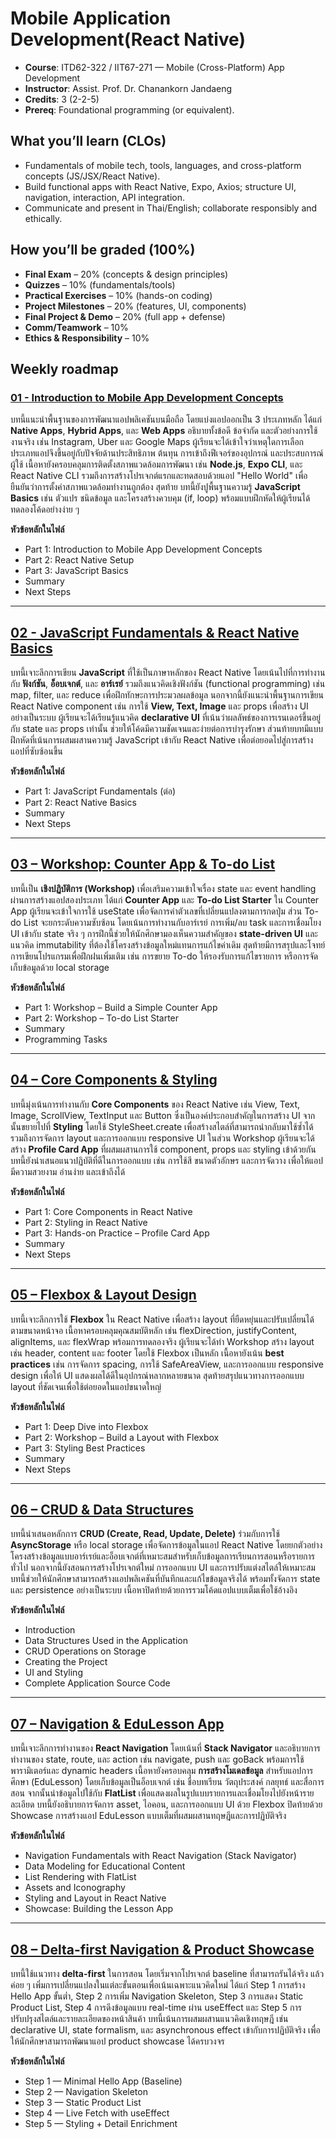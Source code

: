 # Mobile Application Development(React Native)

* **Course**: ITD62-322 / IIT67-271 — Mobile (Cross-Platform) App Development
* **Instructor**: Assist. Prof. Dr. Chanankorn Jandaeng 
* **Credits**: 3 (2-2-5)
* **Prereq**: Foundational programming (or equivalent).&#x20;

## What you’ll learn (CLOs)

* Fundamentals of mobile tech, tools, languages, and cross-platform concepts (JS/JSX/React Native).
* Build functional apps with React Native, Expo, Axios; structure UI, navigation, interaction, API integration.
* Communicate and present in Thai/English; collaborate responsibly and ethically.&#x20;

## How you’ll be graded (100%)

* **Final Exam** – 20% (concepts & design principles)
* **Quizzes** – 10% (fundamentals/tools)
* **Practical Exercises** – 10% (hands-on coding)
* **Project Milestones** – 20% (features, UI, components)
* **Final Project & Demo** – 20% (full app + defense)
* **Comm/Teamwork** – 10%
* **Ethics & Responsibility** – 10%&#x20;

## Weekly roadmap 


### [01 - Introduction to Mobile App Development Concepts](01_th.md)

บทนี้แนะนำพื้นฐานของการพัฒนาแอปพลิเคชันบนมือถือ โดยแบ่งแอปออกเป็น 3 ประเภทหลัก ได้แก่ **Native Apps**, **Hybrid Apps**, และ **Web Apps** อธิบายทั้งข้อดี ข้อจำกัด และตัวอย่างการใช้งานจริง เช่น Instagram, Uber และ Google Maps ผู้เรียนจะได้เข้าใจว่าเหตุใดการเลือกประเภทแอปจึงขึ้นอยู่กับปัจจัยด้านประสิทธิภาพ ต้นทุน การเข้าถึงฟีเจอร์ของอุปกรณ์ และประสบการณ์ผู้ใช้ เนื้อหายังครอบคลุมการติดตั้งสภาพแวดล้อมการพัฒนา เช่น **Node.js**, **Expo CLI**, และ React Native CLI รวมถึงการสร้างโปรเจกต์แรกและทดสอบด้วยแอป "Hello World" เพื่อยืนยันว่าการตั้งค่าสภาพแวดล้อมทำงานถูกต้อง สุดท้าย บทนี้ยังปูพื้นฐานความรู้ **JavaScript Basics** เช่น ตัวแปร ชนิดข้อมูล และโครงสร้างควบคุม (if, loop) พร้อมแบบฝึกหัดให้ผู้เรียนได้ทดลองโค้ดอย่างง่าย ๆ

**หัวข้อหลักในไฟล์**

* Part 1: Introduction to Mobile App Development Concepts
* Part 2: React Native Setup
* Part 3: JavaScript Basics
* Summary
* Next Steps

---

## [02 - JavaScript Fundamentals & React Native Basics](02_th.md)

บทนี้เจาะลึกการเขียน **JavaScript** ที่ใช้เป็นภาษาหลักของ React Native โดยเน้นไปที่การทำงานกับ **ฟังก์ชัน**, **อ็อบเจกต์**, และ **อาร์เรย์** รวมถึงแนวคิดเชิงฟังก์ชัน (functional programming) เช่น map, filter, และ reduce เพื่อฝึกทักษะการประมวลผลข้อมูล นอกจากนี้ยังแนะนำพื้นฐานการเขียน React Native component เช่น การใช้ **View, Text, Image** และ props เพื่อสร้าง UI อย่างเป็นระบบ ผู้เรียนจะได้เรียนรู้แนวคิด **declarative UI** ที่เน้นว่าผลลัพธ์ของการเรนเดอร์ขึ้นอยู่กับ state และ props เท่านั้น ช่วยให้โค้ดมีความชัดเจนและง่ายต่อการบำรุงรักษา ส่วนท้ายบทมีแบบฝึกหัดที่เน้นการผสมผสานความรู้ JavaScript เข้ากับ React Native เพื่อต่อยอดไปสู่การสร้างแอปที่ซับซ้อนขึ้น

**หัวข้อหลักในไฟล์**

* Part 1: JavaScript Fundamentals (ต่อ)
* Part 2: React Native Basics
* Summary
* Next Steps

---

## [03 – Workshop: Counter App & To-do List](03_th.md)

บทนี้เป็น **เชิงปฏิบัติการ (Workshop)** เพื่อเสริมความเข้าใจเรื่อง state และ event handling ผ่านการสร้างแอปสองประเภท ได้แก่ **Counter App** และ **To-do List Starter** ใน Counter App ผู้เรียนจะเข้าใจการใช้ useState เพื่อจัดการค่าตัวเลขที่เปลี่ยนแปลงตามการกดปุ่ม ส่วน To-do List จะยกระดับความซับซ้อน โดยเน้นการทำงานกับอาร์เรย์ การเพิ่ม/ลบ task และการเชื่อมโยง UI เข้ากับ state จริง ๆ การฝึกนี้ช่วยให้นักศึกษามองเห็นความสำคัญของ **state-driven UI** และแนวคิด immutability ที่ต้องใช้โครงสร้างข้อมูลใหม่แทนการแก้ไขค่าเดิม สุดท้ายมีการสรุปและโจทย์การเขียนโปรแกรมเพื่อฝึกฝนเพิ่มเติม เช่น การขยาย To-do ให้รองรับการแก้ไขรายการ หรือการจัดเก็บข้อมูลด้วย local storage

**หัวข้อหลักในไฟล์**

* Part 1: Workshop – Build a Simple Counter App
* Part 2: Workshop – To-do List Starter
* Summary
* Programming Tasks

---

## [04 – Core Components & Styling](04_th.md)

บทนี้มุ่งเน้นการทำงานกับ **Core Components** ของ React Native เช่น View, Text, Image, ScrollView, TextInput และ Button ซึ่งเป็นองค์ประกอบสำคัญในการสร้าง UI จากนั้นขยายไปที่ **Styling** โดยใช้ StyleSheet.create เพื่อสร้างสไตล์ที่สามารถนำกลับมาใช้ซ้ำได้ รวมถึงการจัดการ layout และการออกแบบ responsive UI ในส่วน Workshop ผู้เรียนจะได้สร้าง **Profile Card App** ที่ผสมผสานการใช้ component, props และ styling เข้าด้วยกัน บทนี้ยังนำเสนอแนวปฏิบัติที่ดีในการออกแบบ เช่น การใช้สี ขนาดตัวอักษร และการจัดวาง เพื่อให้แอปมีความสวยงาม อ่านง่าย และเข้าถึงได้

**หัวข้อหลักในไฟล์**

* Part 1: Core Components in React Native
* Part 2: Styling in React Native
* Part 3: Hands-on Practice – Profile Card App
* Summary
* Next Steps

---

## [05 – Flexbox & Layout Design](05_th.md)

บทนี้เจาะลึกการใช้ **Flexbox** ใน React Native เพื่อสร้าง layout ที่ยืดหยุ่นและปรับเปลี่ยนได้ตามขนาดหน้าจอ เนื้อหาครอบคลุมคุณสมบัติหลัก เช่น flexDirection, justifyContent, alignItems, และ flexWrap พร้อมการทดลองจริง ผู้เรียนจะได้ทำ Workshop สร้าง layout เช่น header, content และ footer โดยใช้ Flexbox เป็นหลัก เนื้อหายังเน้น **best practices** เช่น การจัดการ spacing, การใช้ SafeAreaView, และการออกแบบ responsive design เพื่อให้ UI แสดงผลได้ดีในอุปกรณ์หลากหลายขนาด สุดท้ายสรุปแนวทางการออกแบบ layout ที่ชัดเจนเพื่อใช้ต่อยอดในแอปขนาดใหญ่

**หัวข้อหลักในไฟล์**

* Part 1: Deep Dive into Flexbox
* Part 2: Workshop – Build a Layout with Flexbox
* Part 3: Styling Best Practices
* Summary
* Next Steps

---

## [06 – CRUD & Data Structures](06_th.md)

บทนี้นำเสนอหลักการ **CRUD (Create, Read, Update, Delete)** ร่วมกับการใช้ **AsyncStorage** หรือ local storage เพื่อจัดการข้อมูลในแอป React Native โดยยกตัวอย่างโครงสร้างข้อมูลแบบอาร์เรย์และอ็อบเจกต์ที่เหมาะสมสำหรับเก็บข้อมูลการเรียนการสอนหรือรายการทั่วไป นอกจากนี้ยังสอนการสร้างโปรเจกต์ใหม่ การออกแบบ UI และการปรับแต่งสไตล์ให้เหมาะสม บทนี้ช่วยให้นักศึกษาสามารถสร้างแอปพลิเคชันที่บันทึกและแก้ไขข้อมูลจริงได้ พร้อมทั้งจัดการ state และ persistence อย่างเป็นระบบ เนื้อหาปิดท้ายด้วยการรวมโค้ดแอปแบบเต็มเพื่อใช้อ้างอิง

**หัวข้อหลักในไฟล์**

* Introduction
* Data Structures Used in the Application
* CRUD Operations on Storage
* Creating the Project
* UI and Styling
* Complete Application Source Code

---

## [07 – Navigation & EduLesson App](07_th.md)

บทนี้เจาะลึกการทำงานของ **React Navigation** โดยเน้นที่ **Stack Navigator** และอธิบายการทำงานของ state, route, และ action เช่น navigate, push และ goBack พร้อมการใช้พารามิเตอร์และ dynamic headers เนื้อหายังครอบคลุม **การสร้างโมเดลข้อมูล** สำหรับแอปการศึกษา (EduLesson) โดยเก็บข้อมูลเป็นอ็อบเจกต์ เช่น ชื่อบทเรียน วัตถุประสงค์ กลยุทธ์ และสื่อการสอน จากนั้นนำข้อมูลไปใช้กับ **FlatList** เพื่อแสดงผลในรูปแบบรายการและเชื่อมโยงไปยังหน้ารายละเอียด บทนี้ยังอธิบายการจัดการ asset, ไอคอน, และการออกแบบ UI ด้วย Flexbox ปิดท้ายด้วย Showcase การสร้างแอป EduLesson แบบเต็มที่ผสมผสานทฤษฎีและการปฏิบัติจริง

**หัวข้อหลักในไฟล์**

* Navigation Fundamentals with React Navigation (Stack Navigator)
* Data Modeling for Educational Content
* List Rendering with FlatList
* Assets and Iconography
* Styling and Layout in React Native
* Showcase: Building the Lesson App

---

## [08 – Delta-first Navigation & Product Showcase](08_th.md)

บทนี้ใช้แนวทาง **delta-first** ในการสอน โดยเริ่มจากโปรเจกต์ baseline ที่สามารถรันได้จริง แล้วค่อย ๆ เพิ่มการเปลี่ยนแปลงในแต่ละขั้นตอนเพื่อเน้นเฉพาะแนวคิดใหม่ ได้แก่ Step 1 การสร้าง Hello App ขั้นต่ำ, Step 2 การเพิ่ม Navigation Skeleton, Step 3 การแสดง Static Product List, Step 4 การดึงข้อมูลแบบ real-time ผ่าน useEffect และ Step 5 การปรับปรุงสไตล์และรายละเอียดของหน้าสินค้า บทนี้เน้นการผสมผสานแนวคิดเชิงทฤษฎี เช่น declarative UI, state formalism, และ asynchronous effect เข้ากับการปฏิบัติจริง เพื่อให้นักศึกษาสามารถพัฒนาแอป product showcase ได้ครบวงจร

**หัวข้อหลักในไฟล์**

* Step 1 — Minimal Hello App (Baseline)
* Step 2 — Navigation Skeleton
* Step 3 — Static Product List
* Step 4 — Live Fetch with useEffect
* Step 5 — Styling + Detail Enrichment

